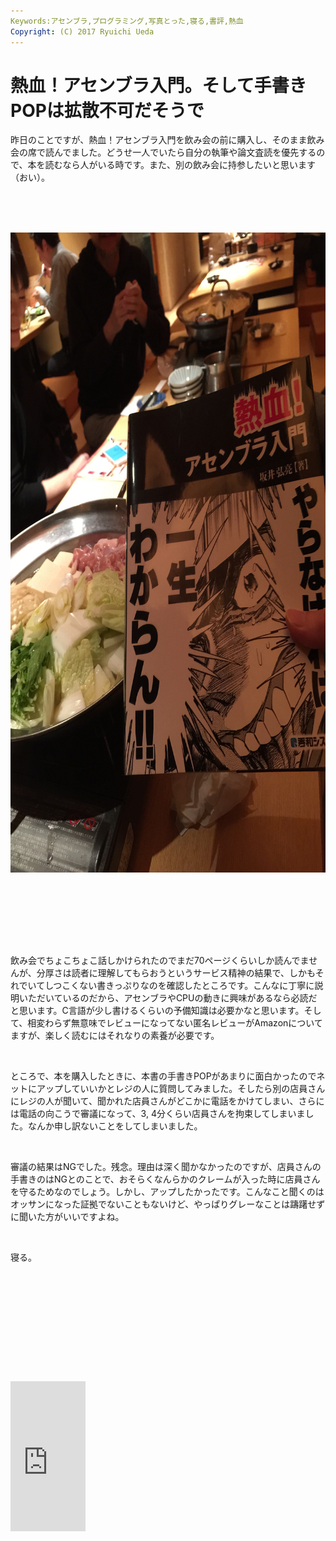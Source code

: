 ```yaml
---
Keywords:アセンブラ,プログラミング,写真とった,寝る,書評,熱血
Copyright: (C) 2017 Ryuichi Ueda
---
```


# 熱血！アセンブラ入門。そして手書きPOPは拡散不可だそうで
<p>昨日のことですが、熱血！アセンブラ入門を飲み会の前に購入し、そのまま飲み会の席で読んでました。どうせ一人でいたら自分の執筆や論文査読を優先するので、本を読むなら人がいる時です。また、別の飲み会に持参したいと思います（おい）。</p><br />
<br />
<br />
<p><img width="768" height="1024" alt="" src="IMG_3291.jpg" title="" class="size-large"></p><br />
<br />
<!--more--><br />
<br />
<p><br></p><p>飲み会でちょこちょこ話しかけられたのでまだ70ページくらいしか読んでませんが、分厚さは読者に理解してもらおうというサービス精神の結果で、しかもそれでいてしつこくない書きっぷりなのを確認したところです。こんなに丁寧に説明いただいているのだから、アセンブラやCPUの動きに興味があるなら必読だと思います。C言語が少し書けるくらいの予備知識は必要かなと思います。そして、相変わらず無意味でレビューになってない匿名レビューがAmazonについてますが、楽しく読むにはそれなりの素養が必要です。</p><p><br></p><p>ところで、本を購入したときに、本書の手書きPOPがあまりに面白かったのでネットにアップしていいかとレジの人に質問してみました。そしたら別の店員さんにレジの人が聞いて、聞かれた店員さんがどこかに電話をかけてしまい、さらには電話の向こうで審議になって、3, 4分くらい店員さんを拘束してしまいました。なんか申し訳ないことをしてしまいました。<br></p><p><br></p><p>審議の結果はNGでした。残念。理由は深く聞かなかったのですが、店員さんの手書きのはNGとのことで、おそらくなんらかのクレームが入った時に店員さんを守るためなのでしょう。しかし、アップしたかったです。こんなこと聞くのはオッサンになった証拠でないこともないけど、やっぱりグレーなことは躊躇せずに聞いた方がいいですよね。</p><p><br></p><p>寝る。</p><p><br></p><p><br></p><p><br></p><p><br></p><br />
<br />
<br />
<iframe src="http://rcm-fe.amazon-adsystem.com/e/cm?lt1=_blank&amp;bc1=000000&amp;IS2=1&amp;bg1=FFFFFF&amp;fc1=000000&amp;lc1=0000FF&amp;t=ryuichiueda-22&amp;o=9&amp;p=8&amp;l=as4&amp;m=amazon&amp;f=ifr&amp;ref=ss_til&amp;asins=4798041807" style="width:120px;height:240px;" scrolling="no" marginwidth="0" marginheight="0" frameborder="0"></iframe>
